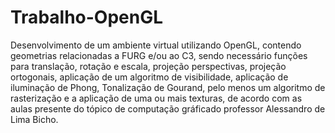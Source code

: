 # Trabalho-OpenGL
Desenvolvimento de um ambiente virtual utilizando OpenGL, contendo geometrias relacionadas a FURG e/ou ao C3, sendo necessário funções para translação, rotação e escala, projeção perspectivas, projeção ortogonais, aplicação de um algoritmo de visibilidade, aplicação de iluminação de Phong, Tonalização de Gourand, pelo menos um algoritmo de rasterização e a aplicação de uma ou mais texturas, de acordo com as aulas presente do tópico de computação gráficado professor Alessandro de Lima Bicho.
